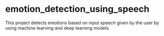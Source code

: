 # emotion_detection_using_speech

This project detects emotions based on input speech given by the user by using machine learning and deep learning models
